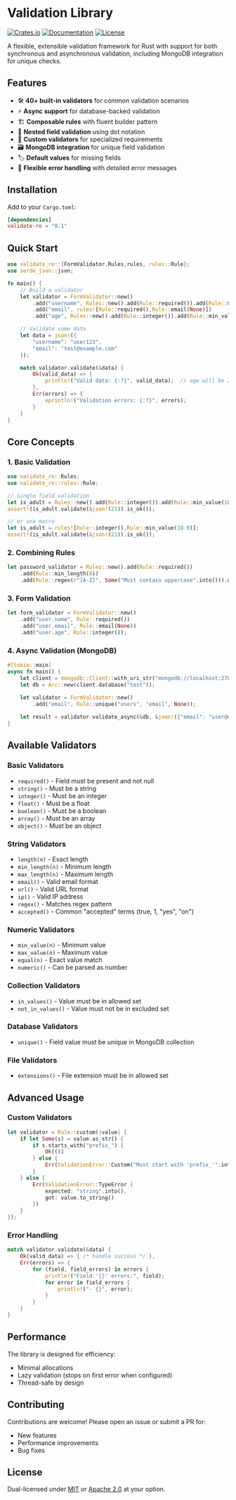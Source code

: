 # Validation Library

[![Crates.io](https://img.shields.io/crates/v/validate-ro)](https://crates.io/crates/validate-ro)
[![Documentation](https://docs.rs/validate-ro/badge.svg)](https://docs.rs/validate-ro)
[![License](https://img.shields.io/crates/l/validate-ro)](LICENSE-MIT)


A flexible, extensible validation framework for Rust with support for both synchronous and asynchronous validation, including MongoDB integration for unique checks.

## Features

- 🛠️ **40+ built-in validators** for common validation scenarios
- ⚡ **Async support** for database-backed validation
- 🏗️ **Composable rules** with fluent builder pattern
- 📝 **Nested field validation** using dot notation
- 🧩 **Custom validators** for specialized requirements
- 🗃️ **MongoDB integration** for unique field validation
- 🏷️ **Default values** for missing fields
- 🚦 **Flexible error handling** with detailed error messages

## Installation

Add to your `Cargo.toml`:

```toml
[dependencies]
validate-ro = "0.1"
```


## Quick Start

```rust
use validate_ro::{FormValidator,Rules,rules, rules::Rule};
use serde_json::json;

fn main() {
    // Build a validator
    let validator = FormValidator::new()
        .add("username", Rules::new().add(Rule::required()).add(Rule::min_length(5)))
        .add("email", rules![Rule::required(),Rule::email(None)])
        .add("age", Rules::new().add(Rule::integer()).add(Rule::min_value(18.0)).default(json!(21)));

    // Validate some data
    let data = json!({
        "username": "user123",
        "email": "test@example.com"
    });

    match validator.validate(&data) {
        Ok(valid_data) => {
            println!("Valid data: {:?}", valid_data);  // age will be 21 (default)
        },
        Err(errors) => {
            eprintln!("Validation errors: {:?}", errors);
        }
    }
}
```

## Core Concepts

### 1. Basic Validation

```rust
use validate_ro::Rules;
use validate_ro::rules::Rule;

// Single field validation
let is_adult = Rules::new().add(Rule::integer()).add(Rule::min_value(18.0));
assert!(is_adult.validate(&json!(21)).is_ok());

// or use macro
let is_adult = rules![Rule::integer(),Rule::min_value(18.0)];
assert!(is_adult.validate(&json!(21)).is_ok());
```

### 2. Combining Rules

```rust
let password_validator = Rules::new().add(Rule::required())
    .add(Rule::min_length(8))
    .add(Rule::regex(r"[A-Z]", Some("Must contain uppercase".into())).unwrap());
```

### 3. Form Validation

```rust
let form_validator = FormValidator::new()
    .add("user.name", Rule::required())
    .add("user.email", Rule::email(None))
    .add("user.age", Rule::integer());
```

### 4. Async Validation (MongoDB)

```rust
#[tokio::main]
async fn main() {
    let client = mongodb::Client::with_uri_str("mongodb://localhost:27017").await.unwrap();
    let db = Arc::new(client.database("test"));
    
    let validator = FormValidator::new()
        .add("email", Rule::unique("users", "email", None));

    let result = validator.validate_async(&db, &json!({"email": "user@example.com"})).await;
}
```

## Available Validators

### Basic Validators
- `required()` - Field must be present and not null
- `string()` - Must be a string
- `integer()` - Must be an integer
- `float()` - Must be a float
- `boolean()` - Must be a boolean
- `array()` - Must be an array
- `object()` - Must be an object

### String Validators
- `length(n)` - Exact length
- `min_length(n)` - Minimum length
- `max_length(n)` - Maximum length
- `email()` - Valid email format
- `url()` - Valid URL format
- `ip()` - Valid IP address
- `regex()` - Matches regex pattern
- `accepted()` - Common "accepted" terms (true, 1, "yes", "on")

### Numeric Validators
- `min_value(n)` - Minimum value
- `max_value(n)` - Maximum value
- `equal(n)` - Exact value match
- `numeric()` - Can be parsed as number

### Collection Validators
- `in_values()` - Value must be in allowed set
- `not_in_values()` - Value must not be in excluded set

### Database Validators
- `unique()` - Field value must be unique in MongoDB collection

### File Validators
- `extensions()` - File extension must be in allowed set

## Advanced Usage

### Custom Validators

```rust
let validator = Rule::custom(|value| {
    if let Some(s) = value.as_str() {
        if s.starts_with("prefix_") {
            Ok(())
        } else {
            Err(ValidationError::Custom("Must start with 'prefix_'".into()))
        }
    } else {
        Err(ValidationError::TypeError {
            expected: "string".into(),
            got: value.to_string()
        })
    }
});
```

### Error Handling

```rust
match validator.validate(&data) {
    Ok(valid_data) => { /* handle success */ },
    Err(errors) => {
        for (field, field_errors) in errors {
            println!("Field '{}' errors:", field);
            for error in field_errors {
                println!("- {}", error);
            }
        }
    }
}
```


## Performance

The library is designed for efficiency:
- Minimal allocations
- Lazy validation (stops on first error when configured)
- Thread-safe by design


## Contributing

Contributions are welcome! Please open an issue or submit a PR for:
- New features
- Performance improvements
- Bug fixes


## License

Dual-licensed under [MIT](LICENSE-MIT) or [Apache 2.0](LICENSE-APACHE) at your option.